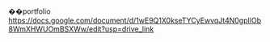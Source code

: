 ��p o r t f o l i o 
 
 https://docs.google.com/document/d/1wE9Q1X0kseTYCyEwvqJt4N0gpIlOb8WmXHWUOmBSXWw/edit?usp=drive_link

